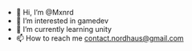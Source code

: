 - 👋 Hi, I’m @Mxnrd
- 👀 I’m interested in gamedev
- 🌱 I’m currently learning unity
- 📫 How to reach me contact.nordhaus@gmail.com

<!---
Mxnrd/Mxnrd is a ✨ special ✨ repository because its `README.md` (this file) appears on your GitHub profile.
You can click the Preview link to take a look at your changes.
--->
